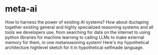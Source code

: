 # meta-ai
How to harness the power of existing AI systems? How about ductaping together existing general and highly specialized reasoning systems and all tools we developers use, from searching for data on the internet to using python libraries for machine learning to calling LLMs to make external memory for them, in one metareasoning system!
Here's my hypothetical architecture highlevel sketch for it in hypothetical selfmade language.
